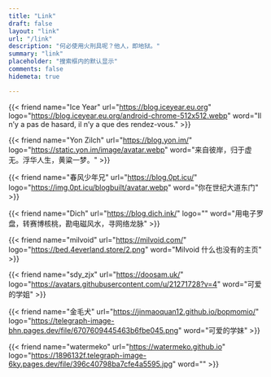 ```yaml
---
title: "Link"
draft: false
layout: "link" 
url: "/link"
description: "何必使用火刑具呢？他人，即地狱。"
summary: "link"
placeholder: "搜索框内的默认显示"
comments: false
hidemeta: true

---
```


{{< friend name="Ice Year" url="https://blog.iceyear.eu.org" logo="https://blog.iceyear.eu.org/android-chrome-512x512.webp" word="Il n’y a pas de hasard, il n’y a que des rendez-vous." >}}

{{< friend name="Yon Zilch" url="https://blog.yon.im/" logo="https://static.yon.im/image/avatar.webp" word="来自彼岸，归于虚无。浮华人生，黄粱一梦。" >}}

{{< friend name="春风少年兄" url="https://blog.0pt.icu/" logo="https://img.0pt.icu/blogbuilt/avatar.webp" word="你在世纪大道东门" >}}

{{< friend name="Dich" url="https://blog.dich.ink/" logo="" word="用电子罗盘，转赛博核桃，勘电磁风水，寻网络龙脉" >}}

{{< friend name="milvoid" url="https://milvoid.com/" logo="https://bed.4everland.store/2.png" word="Milvoid 什么也没有的主页" >}}

{{< friend name="sdy_zjx" url="https://doosam.uk/" logo="https://avatars.githubusercontent.com/u/21271728?v=4" word="可爱的学姐" >}}

{{< friend name="金毛犬" url="https://jinmaoquan12.github.io/bopmomio/" logo="https://telegraph-image-bhn.pages.dev/file/6707609445463b6fbe045.png" word="可爱的学妹" >}}

{{< friend name="watermeko" url="https://watermeko.github.io" logo="https://1896132f.telegraph-image-6ky.pages.dev/file/396c40798ba7cfe4a5595.jpg" word="" >}}

